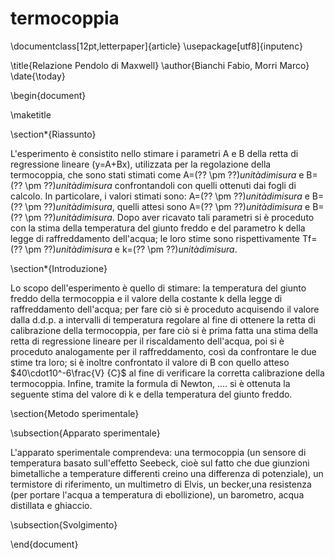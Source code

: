 # termocoppia
\documentclass[12pt,letterpaper]{article}
\usepackage[utf8]{inputenc}

\title{Relazione Pendolo di Maxwell}
\author{Bianchi Fabio, Morri Marco}
\date{\today}

\begin{document}

\maketitle

\section*{Riassunto}

L'esperimento è consistito nello stimare i parametri A e B della retta di
regressione lineare (y=A+Bx), utilizzata per la regolazione della termocoppia, che sono
stati stimati come A=(?? \pm ??)$unità di misura$ e B=(?? \pm ??)$unità di
misura$ confrontandoli con quelli ottenuti dai fogli di calcolo.
In particolare, i valori stimati sono: A=(?? \pm ??)$unità di misura$ e
B=(?? \pm ??)$unità di misura$, quelli attesi sono A=(?? \pm ??)$unità di
misura$ e B=(?? \pm ??)$unità di misura$.
Dopo  aver ricavato tali parametri si è proceduto con la stima della
temperatura del giunto freddo e del parametro k della legge di raffreddamento
dell'acqua; le loro stime sono rispettivamente Tf=(?? \pm ??)$unità di
misura$ e k=(?? \pm ??)$unità di misura$.

\section*{Introduzione}

Lo scopo dell'esperimento è quello di stimare: la temperatura del giunto freddo della termocoppia e il valore della costante
k della legge di raffreddamento dell'acqua; per fare ciò si è proceduto acquisendo il valore dalla d.d.p. a intervalli di
temperatura regolare al fine di ottenere la retta di calibrazione della termocoppia, per fare ciò si è prima fatta una stima
della retta di regressione lineare per il riscaldamento dell'acqua, poi si è proceduto analogamente per il raffreddamento,
così da confrontare le due stime tra loro; si è inoltre confrontato il valore di  B con  quello atteso $40\cdot10^-6\frac{V}
{C}$ al fine di verificare la corretta calibrazione della termocoppia. 
Infine, tramite la formula di Newton, .... si è ottenuta la seguente stima del valore di k e della temperatura del giunto freddo.

\section{Metodo sperimentale}

\subsection{Apparato sperimentale}

L'apparato sperimentale comprendeva: una termocoppia (un sensore di
temperatura basato sull'effetto Seebeck, cioè sul fatto che due giunzioni
bimetalliche a temperature differenti creino una differenza di potenziale), un
termistore di riferimento, un multimetro di Elvis, un becker,una resistenza
(per portare l'acqua a temperatura di ebollizione), un barometro, acqua
distillata e ghiaccio.

\subsection{Svolgimento}



\end{document}
